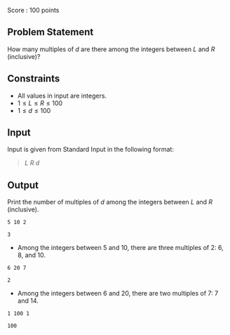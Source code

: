Score : $100$ points

## Problem Statement

How many multiples of $d$ are there among the integers between $L$ and $R$ (inclusive)?

## Constraints

- All values in input are integers.
- $1 \leq L \leq R \leq 100$
- $1 \leq d \leq 100$

## Input

Input is given from Standard Input in the following format:

> $L$ $R$ $d$

## Output

Print the number of multiples of $d$ among the integers between $L$ and $R$ (inclusive).

```input1
5 10 2
```

```output1
3
```

- Among the integers between $5$ and $10$, there are three multiples of $2$: $6$, $8$, and $10$.

```input2
6 20 7
```

```output2
2
```

- Among the integers between $6$ and $20$, there are two multiples of $7$: $7$ and $14$.

```input3
1 100 1
```

```output3
100
```